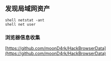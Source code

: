 ## 发现局域网资产

```
shell netstat -ant
shell net user

```



### 浏览器信息收集

[https://github.com/moonD4rk/HackBrowserData](https://github.com/moonD4rk/HackBrowserData)

